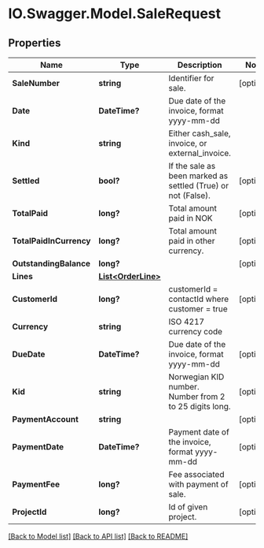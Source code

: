 # IO.Swagger.Model.SaleRequest

## Properties

 Name                    | Type                                      | Description                                                  | Notes
-------------------------|-------------------------------------------|--------------------------------------------------------------|------------
 **SaleNumber**          | **string**                                | Identifier for sale.                                         | [optional]
 **Date**                | **DateTime?**                             | Due date of the invoice, format yyyy-mm-dd                   |
 **Kind**                | **string**                                | Either cash_sale, invoice, or external_invoice.              |
 **Settled**             | **bool?**                                 | If the sale as been marked as settled (True) or not (False). | [optional]
 **TotalPaid**           | **long?**                                 | Total amount paid in NOK                                     | [optional]
 **TotalPaidInCurrency** | **long?**                                 | Total amount paid in other currency.                         | [optional]
 **OutstandingBalance**  | **long?**                                 |                                                              | [optional]
 **Lines**               | [**List&lt;OrderLine&gt;**](OrderLine.md) |                                                              |
 **CustomerId**          | **long?**                                 | customerId &#x3D; contactId where customer &#x3D; true       | [optional]
 **Currency**            | **string**                                | ISO 4217 currency code                                       |
 **DueDate**             | **DateTime?**                             | Due date of the invoice, format yyyy-mm-dd                   | [optional]
 **Kid**                 | **string**                                | Norwegian KID number. Number from 2 to 25 digits long.       | [optional]
 **PaymentAccount**      | **string**                                |                                                              | [optional]
 **PaymentDate**         | **DateTime?**                             | Payment date of the invoice, format yyyy-mm-dd               | [optional]
 **PaymentFee**          | **long?**                                 | Fee associated with payment of sale.                         | [optional]
 **ProjectId**           | **long?**                                 | Id of given project.                                         | [optional]

[[Back to Model list]](../README.md#documentation-for-models) [[Back to API list]](../README.md#documentation-for-api-endpoints) [[Back to README]](../README.md)

